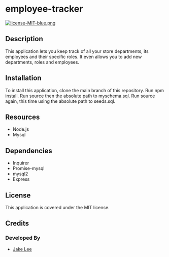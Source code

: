 # employee-tracker

[![license-MIT-blue.png](https://img.shields.io/badge/license-MIT-blue)](#License)

## Description
This application lets you keep track of all your store departments, its employees and their specific roles. It even allows you to add new departments, roles and employees.

## Installation
To install this application, clone the main branch of this repository.
Run npm install.
Run source then the absolute path to myschema.sql.
Run source again, this time using the absolute path to seeds.sql.

 ## Resources
 - Node.js
 - Mysql
 
 ## Dependencies
 - Inquirer
 - Promise-mysql
 - mysql2
 - Express

## License
This application is covered under the MIT license.

## Credits
### Developed By
- [Jake Lee](https://www.github.com/JakeL94/)
